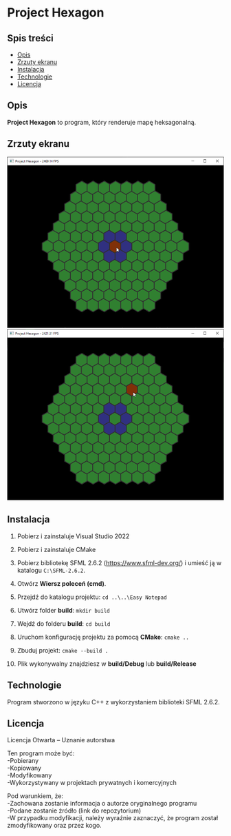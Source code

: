 # Project Hexagon

## Spis treści
- [Opis](#opis)
- [Zrzuty ekranu](#zrzuty-ekranu)
- [Instalacja](#instalacja)
- [Technologie](#technologie)
- [Licencja](#licencja)

## Opis
**Project Hexagon** to program, który renderuje mapę heksagonalną.

## Zrzuty ekranu
![Zrzut ekranu](screenshots/01.png)
![Zrzut ekranu](screenshots/02.png)

## Instalacja
1. Pobierz i zainstaluje Visual Studio 2022
2. Pobierz i zainstaluje CMake
3. Pobierz bibliotekę SFML 2.6.2 (https://www.sfml-dev.org/) i umieść ją w katalogu `C:\SFML-2.6.2`.
4. Otwórz **Wiersz poleceń (cmd)**.
5. Przejdź do katalogu projektu:
`
cd ..\..\Easy Notepad
`
6. Utwórz folder **build**:
`
mkdir build
`
7. Wejdź do folderu **build**:
`
cd build
`
8. Uruchom konfigurację projektu za pomocą **CMake**:
`
cmake ..
`
9. Zbuduj projekt:
`
cmake --build .
`

10. Plik wykonywalny znajdziesz w **build/Debug** lub **build/Release**

## Technologie
Program stworzono w języku C++ z wykorzystaniem biblioteki SFML 2.6.2.  
  
## Licencja
Licencja Otwarta – Uznanie autorstwa  
  
Ten program może być:  
-Pobierany  
-Kopiowany  
-Modyfikowany  
-Wykorzystywany w projektach prywatnych i komercyjnych  
  
Pod warunkiem, że:  
-Zachowana zostanie informacja o autorze oryginalnego programu  
-Podane zostanie źródło (link do repozytorium)  
-W przypadku modyfikacji, należy wyraźnie zaznaczyć, że program został zmodyfikowany oraz przez kogo.  